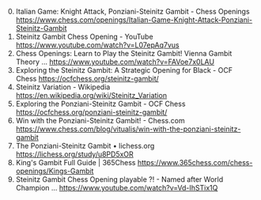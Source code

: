 0. Italian Game: Knight Attack, Ponziani-Steinitz Gambit - Chess Openings
https://www.chess.com/openings/Italian-Game-Knight-Attack-Ponziani-Steinitz-Gambit
1. Steinitz Gambit Chess Opening - YouTube
https://www.youtube.com/watch?v=L07epAq7vus
2. Chess Openings: Learn to Play the Steinitz Gambit! Vienna Gambit Theory ...
https://www.youtube.com/watch?v=FAVoe7x0LAU
3. Exploring the Steinitz Gambit: A Strategic Opening for Black - OCF Chess
https://ocfchess.org/steinitz-gambit/
4. Steinitz Variation - Wikipedia
https://en.wikipedia.org/wiki/Steinitz_Variation
5. Exploring the Ponziani-Steinitz Gambit - OCF Chess
https://ocfchess.org/ponziani-steinitz-gambit/
6. Win with the Ponziani-Steinitz Gambit! - Chess.com
https://www.chess.com/blog/vitualis/win-with-the-ponziani-steinitz-gambit
7. The Ponziani-Steinitz Gambit • lichess.org
https://lichess.org/study/u8PD5xOR
8. King's Gambit Full Guide | 365Chess
https://www.365chess.com/chess-openings/Kings-Gambit
9. Steinitz Gambit Chess Opening playable ?! - Named after World Champion ...
https://www.youtube.com/watch?v=Vd-IhSTix1Q
